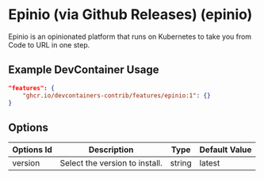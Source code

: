 
# Epinio (via Github Releases) (epinio)

Epinio is an opinionated platform that runs on Kubernetes to take you from Code to URL in one step.

## Example DevContainer Usage

```json
"features": {
    "ghcr.io/devcontainers-contrib/features/epinio:1": {}
}
```

## Options

| Options Id | Description | Type | Default Value |
|-----|-----|-----|-----|
| version | Select the version to install. | string | latest |


